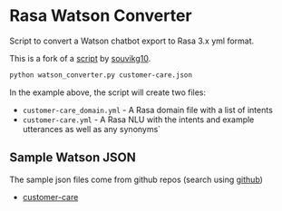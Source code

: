 # Rasa Watson Converter

Script to convert a Watson chatbot export to Rasa 3.x yml format.

This is a fork of a [script](https://github.com/souvikg10/rasa_nlu/blob/watson-emulate/rasa/nlu/training_data/converters/watson_nlu_json_to_yaml_converter.py) by [souvikg10](https://github.com/souvikg10).

```sh
python watson_converter.py customer-care.json
```

In the example above, the script will create two files:

- `customer-care_domain.yml` - A Rasa domain file with a list of intents
- `customer-care.yml` - A Rasa NLU with the intents and example utterances as well as any synonyms`

## Sample Watson JSON

The sample json files come from github repos (search using [github](https://github.com/search?q=watson+%22workspace_id%22+%22learning_opt_out%22+language%3Ajson&type=code))

- [customer-care](https://github.com/watson-developer-cloud/assistant-skill-analysis/blob/master/tests/resources/test_workspaces/skill-Customer-Care-Sample.json)
